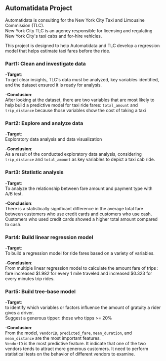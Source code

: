 ## **Automatidata Project**

Automatidata is consulting for the New York City Taxi and Limousine Commission (TLC).<br>
New York City TLC is an agency responsible for licensing and regulating New York City's taxi cabs and for-hire vehicles. <br>

This project is designed to help Automatidata and TLC develop a regression model that helps estimate taxi fares before the ride.<br>


### **Part1: Clean and investigate data**

 -**Target**:<br> 
 To get clear insights, TLC's data must be analyzed, key variables identified, and the dataset ensured it is ready for analysis.<br>

 -**Conclusion**: <br>
 After looking at the dataset, there are two variables that are most likely to help build a predictive model for taxi ride fares:
 `total_amount` and `trip_distance` because those variables show the cost of taking a taxi<br>

### **Part2: Explore and analyze data**

-**Target**:<br>
 Exploratory data analysis and data visualization<br>

-**Conclusion**:<br>
As a result of the conducted exploratory data analysis, considering `trip_distance` and `total_amount` as key variables to depict a taxi cab ride.<br>

### **Part3: Statistic analysis**

-**Target**:<br>
 To analyze the relationship between fare amount and payment type with A/B test.<br>
 
-**Conclusion**:<br>
There is a statistically significant difference in the average total fare between customers who use credit cards and customers who use cash. Customers who used credit cards showed a higher total amount compared to cash.<br>


### **Part4: Build linear regression model**

-**Target**:<br>
 To build a regression model for ride fares based on a variety of variables.<br>

-**Conclusion**:<br>
 From multiple linear regression model to calculate the amount fare of trips : fare increased $1.982 for every 1 mile traveled and increased $0.323 for every minutes trip rides.


### **Part5: Build tree-base model**

-**Target**:<br>
 to identify which variables or factors influence the amount of gratuity a rider gives a driver.<br>
 Suggest a generous tipper: those who tipps >= 20% 

-**Conclusion**:<br>
 From the model, `VendorID`, `predicted_fare`, `mean_duration`, and `mean_distance` are the most important features.<br>
 `VendorID` is the most predictive feature. It indicate that one of the two vendors tends to attract more generous customers. It need to perform statistical tests on the behavior of different vendors to examine.

